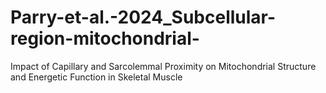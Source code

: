 # Parry-et-al.-2024_Subcellular-region-mitochondrial-
Impact of Capillary and Sarcolemmal Proximity on Mitochondrial Structure and Energetic Function in Skeletal Muscle
